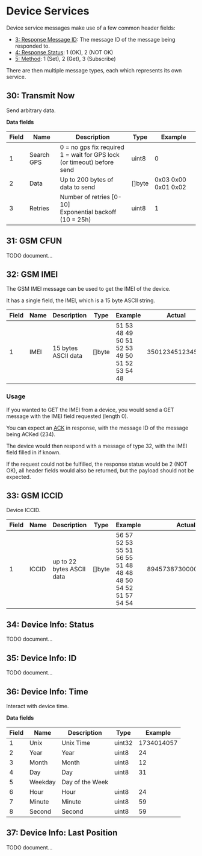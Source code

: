 <script setup>
import GenerateConsts from '../../../components/GenerateConsts.vue'
import FancyBytes from '../../../components/FancyBytes.vue'
</script>

# Device Services

Device service messages make use of a few common header fields:

- [3: Response Message ID](./../headers#_3-response-message-id): The message ID of the message being responded to.
- [4: Response Status](./../headers#_4-response-status): 1 (OK), 2 (NOT OK)
- [5: Method](./../headers#_5-method): 1 (Set), 2 (Get), 3 (Subscribe)

There are then multiple message types, each which represents its own service.

## 30: Transmit Now

Send arbitrary data.

**Data fields**

| Field | Name       | Description                      | Type   | Example |
| ----- | ---------- | -------------------------------- | ------ | ------- |
| 1     | Search GPS | 0 = no gps fix required<br>1 = wait for GPS lock (or timeout) before send | uint8  | 0       |
| 2     | Data       | Up to 200 bytes of data to send  | []byte | 0x03 0x00 0x01 0x02 |
| 3     | Retries    | Number of retries [0-10]<br>Exponential backoff (10 = 25h)                | uint8  | 1 |
<!-- Priority -->

## 31: GSM CFUN

TODO document...

## 32: GSM IMEI

The GSM IMEI message can be used to get the IMEI of the device.

It has a single field, the IMEI, which is a 15 byte ASCII string.

<!-- <GenerateConsts :prefix="'MD_GSM_IMEI_'" :enumName="'MyEnum'" :dataPath="'messages/32/data'"/> -->

| Field | Name       | Description                      | Type   | Example | Actual |
| ----- | ---------- | -------------------------------- | ------ | ------- | - |
| 1     | IMEI | 15 bytes ASCII data | []byte  | 51 53 48 49 50 51 52 53 49 50 51 52 53 54 48 | 350123451234560 |

### Usage

If you wanted to GET the IMEI from a device, you would send a GET message with the IMEI field requested (length 0).

<FancyBytes
    byteString="3 19 0 32 0 2 0 1 5 1 234 1 2 1 0 1 0 21 145"
    :byteDefinition="[
        { pos: 0, len: 1, name: 'Message Meta', desc: 'Protocol', type: 'uint8', value: 3 },
        { pos: 1, len: 2, name: 'Message Meta', desc: 'Length', type: 'uint16', value: 19 },
        { pos: 3, len: 2, name: 'Message Meta', desc: 'Type', type: 'uint16', value: 32, bold:1 },
        { pos: 5, len: 2, name: 'Header Meta', desc: 'Header Field Count', type: 'uint16', value: 2 },
        { pos: 7, len: 2, name: 'Header Meta', desc: 'Header Fields', type: '[]uint8', value: '1, 5' },
        { pos: 9, len: 1, name: 'Header 1', desc: 'Message ID (1) length', type: 'uint8', value: 1},
        { pos: 10, len: 1, name: 'Header 1', desc: 'Message ID (1) value', type: 'uint8', value: 234},
        { pos: 11, len: 1, name: 'Header 2', desc: 'Method (5) length', type: 'uint8', value: 1},
        { pos: 12, len: 1, name: 'Header 2', desc: 'Method (5) value', type: 'uint8', value: 'GET', bold:1},
        { pos: 13, len: 2, name: 'Payload Meta', desc: 'Payload Field Count', type: 'uint16', value: 1},
        { pos: 15, len: 1, name: 'Payload Meta', desc: 'Payload Fields', type: '[]uint8', value: '1', bold:1 },
        { pos: 16, len: 1, name: 'Payload 1', desc: 'IMEI (1) length', type: 'uint8', value: 0, bold:1 },
        { pos: 17, len: 2, name: 'Message Meta', desc: 'Checksum', type: 'uint16', value: '21 145' },
    ]"
/>

You can expect an [ACK](generic#_5-ack) in response, with the message ID of the message being ACKed (234).

The device would then respond with a message of type 32, with the IMEI field filled in if known.

<FancyBytes
    byteString="3 42 0 32 0 3 0 1 3 4 1 22 1 234 1 1 1 0 1 20 56 57 52 53 55 51 56 55 51 48 48 48 48 50 54 52 51 57 54 54 159 188"
    :byteDefinition="[
        { pos: 0, len: 1, name: 'Message Meta', desc: 'Protocol', type: 'uint8', value: 3 },
        { pos: 1, len: 2, name: 'Message Meta', desc: 'Length', type: 'uint16', value: 42 },
        { pos: 3, len: 2, name: 'Message Meta', desc: 'Type', type: 'uint16', value: 32 },
        { pos: 5, len: 2, name: 'Header Meta', desc: 'Field Count', type: 'uint16', value: 3 },
        { pos: 7, len: 3, name: 'Header Meta', desc: 'Header Fields', type: '[]uint8', value: '1, 3, 4' },
        { pos: 10, len: 1, name: 'Header 1', desc: 'Message ID (1) length', type: 'uint8', value: 1},
        { pos: 11, len: 1, name: 'Header 1', desc: 'Message ID (1) value', type: 'uint8', value: 22},
        { pos: 12, len: 1, name: 'Header 2', desc: 'Response to Message ID (3) length', type: 'uint8', value: 1},
        { pos: 13, len: 1, name: 'Header 2', desc: 'Response to Message ID (3) value', type: 'uint8', value: 234},
        { pos: 14, len: 1, name: 'Header 3', desc: 'Message Status (4) length', type: 'uint8', value: 1},
        { pos: 15, len: 1, name: 'Header 3', desc: 'Message Status (4) value', type: 'uint8', value: 1},
        { pos: 16, len: 2, name: 'Payload Meta', desc: 'Payload Field Count', type: 'uint16', value: 1 },
        { pos: 18, len: 1, name: 'Payload Meta', desc: 'Payload Fields', type: '[]uint8', value: '1' },
        { pos: 19, len: 1, name: 'Payload 1', desc: 'IMEI (1) length', type: 'uint8', value: 20 },
        { pos: 20, len: 20, name: 'Payload 1', desc: 'IMEI (1) value', type: 'bytes', value: '89457387300002643966', bold:true },
        { pos: 40, len: 2, name: 'Message Meta', desc: 'Checksum', type: 'uint16', value: '159 188' },
    ]"
/>

If the request could not be fulfilled, the response status would be 2 (NOT OK), all header fields would also be returned, but the payload should not be expected.


## 33: GSM ICCID

Device ICCID.

| Field | Name       | Description                      | Type   | Example | Actual |
| ----- | ---------- | -------------------------------- | ------ | ------- | - |
| 1     | ICCID | up to 22 bytes ASCII data | []byte  | 56 57 52 53 55 51 56 55 51 48 48 48 48 50 54 52 51 57 54 54  | 89457387300002643966 |

## 34: Device Info: Status

TODO document...

## 35: Device Info: ID

TODO document...

## 36: Device Info: Time

Interact with device time.

**Data fields**

| Field | Name     | Description       | Type | Example |
| ----- | -------- | ----------------- | ---- | ---- |
| 1     | Unix     | Unix Time         | uint32 | 1734014057 |
| 2     | Year     | Year              | uint8 | 24 |
| 3     | Month    | Month             | uint8 | 12 |
| 4     | Day      | Day               | uint8 | 31 |
| 5     | Weekday  | Day of the Week   | | |
| 6     | Hour     | Hour              | uint8 | 24 |
| 7     | Minute   | Minute            | uint8 | 59 |
| 8     | Second   | Second            | uint8 | 59 |

<!-- TODO, should year be a full year instead of just 24...?! -->

## 37: Device Info: Last Position

TODO document...

